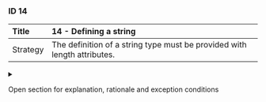 ### ID 14

| Title    | __14 - Defining a string__ |
| :----    | :---------- |
| Strategy | The definition of a string type must be provided with length attributes. |

<details><summary>

Open section for explanation, rationale and exception conditions 

</summary>

#### Explanation

In line with TC028 [\[4\]](../references.html), the definition of a string type in the API specification must be provided with a fixed or a minimum/maximum length attribute, where the minimum length must be 1 (the field itself may be optional). A length of 0 is therefore not allowed. Examples are:
```
type: string
minLength: 1
maxLength: 10
```
```
type: string
length: 10
```

#### Rationale

This is to exclude the situation where an API call contains an empty string which can therefore possibly lead to failure at service providers or service consumers.

The advice is to define the maximum length for the service consumer for strings in the response to an API call.

#### Exceptions

None.


</details>

